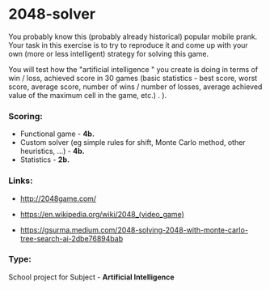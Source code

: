 # 2048-solver
You probably know this (probably already historical) popular mobile prank. Your task in this exercise is to try to reproduce it and come up with your own (more or less intelligent) strategy for solving this game.

You will test how the "artificial intelligence
" you create is doing in terms of win / loss, achieved score in 30 games (basic statistics - best score, worst score, average score, number of wins / number of losses, average achieved value of the maximum cell in the game, etc.) .
).

### Scoring:
* Functional game - **4b.**
* Custom solver (eg simple rules for shift, Monte Carlo method, other heuristics, ...) - **4b.**
* Statistics - **2b.**

### Links:

* http://2048game.com/

* https://en.wikipedia.org/wiki/2048_(video_game)

* https://gsurma.medium.com/2048-solving-2048-with-monte-carlo-tree-search-ai-2dbe76894bab

### Type:
School project for Subject - **Artificial Intelligence**
